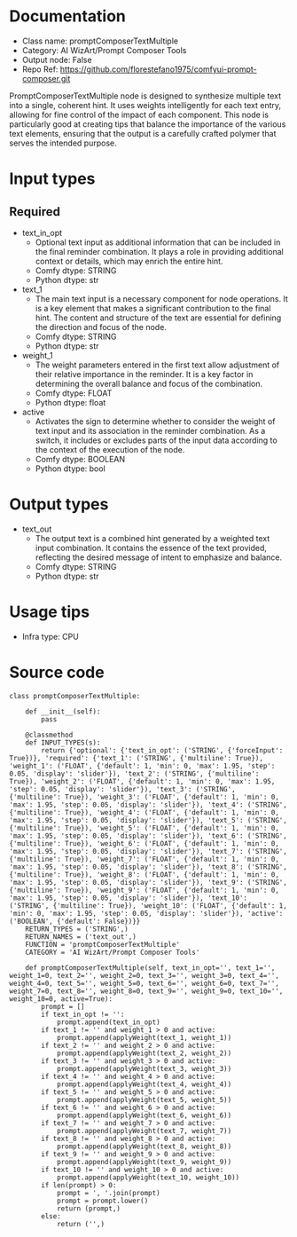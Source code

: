 # Documentation
- Class name: promptComposerTextMultiple
- Category: AI WizArt/Prompt Composer Tools
- Output node: False
- Repo Ref: https://github.com/florestefano1975/comfyui-prompt-composer.git

PromptComposerTextMultiple node is designed to synthesize multiple text into a single, coherent hint. It uses weights intelligently for each text entry, allowing for fine control of the impact of each component. This node is particularly good at creating tips that balance the importance of the various text elements, ensuring that the output is a carefully crafted polymer that serves the intended purpose.

# Input types
## Required
- text_in_opt
    - Optional text input as additional information that can be included in the final reminder combination. It plays a role in providing additional context or details, which may enrich the entire hint.
    - Comfy dtype: STRING
    - Python dtype: str
- text_1
    - The main text input is a necessary component for node operations. It is a key element that makes a significant contribution to the final hint. The content and structure of the text are essential for defining the direction and focus of the node.
    - Comfy dtype: STRING
    - Python dtype: str
- weight_1
    - The weight parameters entered in the first text allow adjustment of their relative importance in the reminder. It is a key factor in determining the overall balance and focus of the combination.
    - Comfy dtype: FLOAT
    - Python dtype: float
- active
    - Activates the sign to determine whether to consider the weight of text input and its association in the reminder combination. As a switch, it includes or excludes parts of the input data according to the context of the execution of the node.
    - Comfy dtype: BOOLEAN
    - Python dtype: bool

# Output types
- text_out
    - The output text is a combined hint generated by a weighted text input combination. It contains the essence of the text provided, reflecting the desired message of intent to emphasize and balance.
    - Comfy dtype: STRING
    - Python dtype: str

# Usage tips
- Infra type: CPU

# Source code
```
class promptComposerTextMultiple:

    def __init__(self):
        pass

    @classmethod
    def INPUT_TYPES(s):
        return {'optional': {'text_in_opt': ('STRING', {'forceInput': True})}, 'required': {'text_1': ('STRING', {'multiline': True}), 'weight_1': ('FLOAT', {'default': 1, 'min': 0, 'max': 1.95, 'step': 0.05, 'display': 'slider'}), 'text_2': ('STRING', {'multiline': True}), 'weight_2': ('FLOAT', {'default': 1, 'min': 0, 'max': 1.95, 'step': 0.05, 'display': 'slider'}), 'text_3': ('STRING', {'multiline': True}), 'weight_3': ('FLOAT', {'default': 1, 'min': 0, 'max': 1.95, 'step': 0.05, 'display': 'slider'}), 'text_4': ('STRING', {'multiline': True}), 'weight_4': ('FLOAT', {'default': 1, 'min': 0, 'max': 1.95, 'step': 0.05, 'display': 'slider'}), 'text_5': ('STRING', {'multiline': True}), 'weight_5': ('FLOAT', {'default': 1, 'min': 0, 'max': 1.95, 'step': 0.05, 'display': 'slider'}), 'text_6': ('STRING', {'multiline': True}), 'weight_6': ('FLOAT', {'default': 1, 'min': 0, 'max': 1.95, 'step': 0.05, 'display': 'slider'}), 'text_7': ('STRING', {'multiline': True}), 'weight_7': ('FLOAT', {'default': 1, 'min': 0, 'max': 1.95, 'step': 0.05, 'display': 'slider'}), 'text_8': ('STRING', {'multiline': True}), 'weight_8': ('FLOAT', {'default': 1, 'min': 0, 'max': 1.95, 'step': 0.05, 'display': 'slider'}), 'text_9': ('STRING', {'multiline': True}), 'weight_9': ('FLOAT', {'default': 1, 'min': 0, 'max': 1.95, 'step': 0.05, 'display': 'slider'}), 'text_10': ('STRING', {'multiline': True}), 'weight_10': ('FLOAT', {'default': 1, 'min': 0, 'max': 1.95, 'step': 0.05, 'display': 'slider'}), 'active': ('BOOLEAN', {'default': False})}}
    RETURN_TYPES = ('STRING',)
    RETURN_NAMES = ('text_out',)
    FUNCTION = 'promptComposerTextMultiple'
    CATEGORY = 'AI WizArt/Prompt Composer Tools'

    def promptComposerTextMultiple(self, text_in_opt='', text_1='', weight_1=0, text_2='', weight_2=0, text_3='', weight_3=0, text_4='', weight_4=0, text_5='', weight_5=0, text_6='', weight_6=0, text_7='', weight_7=0, text_8='', weight_8=0, text_9='', weight_9=0, text_10='', weight_10=0, active=True):
        prompt = []
        if text_in_opt != '':
            prompt.append(text_in_opt)
        if text_1 != '' and weight_1 > 0 and active:
            prompt.append(applyWeight(text_1, weight_1))
        if text_2 != '' and weight_2 > 0 and active:
            prompt.append(applyWeight(text_2, weight_2))
        if text_3 != '' and weight_3 > 0 and active:
            prompt.append(applyWeight(text_3, weight_3))
        if text_4 != '' and weight_4 > 0 and active:
            prompt.append(applyWeight(text_4, weight_4))
        if text_5 != '' and weight_5 > 0 and active:
            prompt.append(applyWeight(text_5, weight_5))
        if text_6 != '' and weight_6 > 0 and active:
            prompt.append(applyWeight(text_6, weight_6))
        if text_7 != '' and weight_7 > 0 and active:
            prompt.append(applyWeight(text_7, weight_7))
        if text_8 != '' and weight_8 > 0 and active:
            prompt.append(applyWeight(text_8, weight_8))
        if text_9 != '' and weight_9 > 0 and active:
            prompt.append(applyWeight(text_9, weight_9))
        if text_10 != '' and weight_10 > 0 and active:
            prompt.append(applyWeight(text_10, weight_10))
        if len(prompt) > 0:
            prompt = ', '.join(prompt)
            prompt = prompt.lower()
            return (prompt,)
        else:
            return ('',)
```